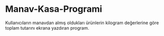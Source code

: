 # Manav-Kasa-Programi
Kullanıcıların manavdan almış oldukları ürünlerin kilogram değerlerine göre toplam tutarını ekrana yazdıran program.
